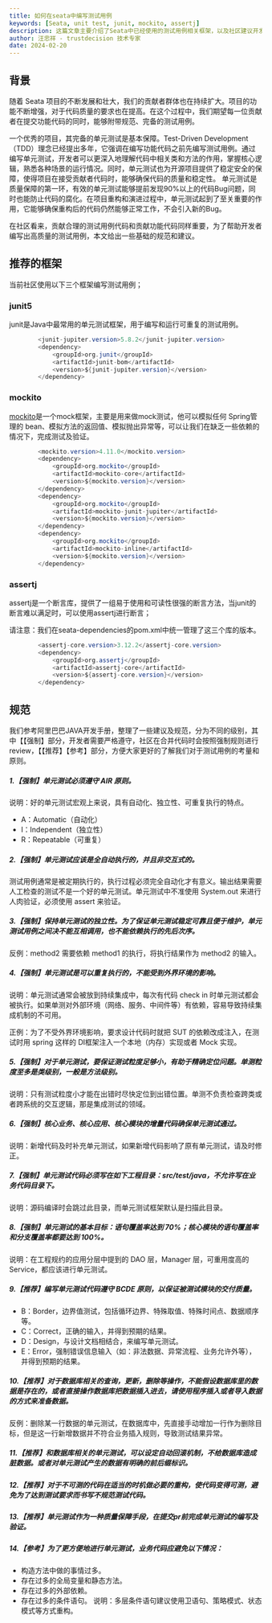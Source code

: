 ```yaml
---
title: 如何在seata中编写测试用例
keywords: [Seata, unit test, junit, mockito, assertj]
description: 这篇文章主要介绍了Seata中已经使用的测试用例相关框架，以及社区建议开发者如何更好的编写测试用例
author: 汪忠祥 - trustdecision 技术专家
date: 2024-02-20
---
```


## 背景
随着 Seata 项目的不断发展和壮大，我们的贡献者群体也在持续扩大。项目的功能不断增强，对于代码质量的要求也在提高。在这个过程中，我们期望每一位贡献者在提交功能代码的同时，能够附带规范、完备的测试用例。

一个优秀的项目，其完备的单元测试是基本保障。Test-Driven Development（TDD）理念已经提出多年，它强调在编写功能代码之前先编写测试用例。通过编写单元测试，开发者可以更深入地理解代码中相关类和方法的作用，掌握核心逻辑，熟悉各种场景的运行情况。同时，单元测试也为开源项目提供了稳定安全的保障，使得项目在接受贡献者代码时，能够确保代码的质量和稳定性。  单元测试是质量保障的第一环，有效的单元测试能够提前发现90%以上的代码Bug问题，同时也能防止代码的腐化。在项目重构和演进过程中，单元测试起到了至关重要的作用，它能够确保重构后的代码仍然能够正常工作，不会引入新的Bug。

 在社区看来，贡献合理的测试用例代码和贡献功能代码同样重要，为了帮助开发者编写出高质量的测试用例，本文给出一些基础的规范和建议。
## 推荐的框架
当前社区使用以下三个框架编写测试用例；
### junit5
junit是Java中最常用的单元测试框架，用于编写和运行可重复的测试用例。
```java
        <junit-jupiter.version>5.8.2</junit-jupiter.version>
        <dependency>
            <groupId>org.junit</groupId>
            <artifactId>junit-bom</artifactId>
            <version>${junit-jupiter.version}</version>
        </dependency>
```

### mockito
[mockito](https://javadoc.io/static/org.mockito/mockito-core/5.10.0/org/mockito/Mockito.html)是一个mock框架，主要是用来做mock测试，他可以模拟任何 Spring管理的 bean、模拟方法的返回值、模拟抛出异常等，可以让我们在缺乏一些依赖的情况下，完成测试及验证。
```java
        <mockito.version>4.11.0</mockito.version>
        <dependency>
            <groupId>org.mockito</groupId>
            <artifactId>mockito-core</artifactId>
            <version>${mockito.version}</version>
        </dependency>
        <dependency>
            <groupId>org.mockito</groupId>
            <artifactId>mockito-junit-jupiter</artifactId>
            <version>${mockito.version}</version>
        </dependency>
        <dependency>
            <groupId>org.mockito</groupId>
            <artifactId>mockito-inline</artifactId>
            <version>${mockito.version}</version>
        </dependency>
```
### assertj
assertj是一个断言库，提供了一组易于使用和可读性很强的断言方法，当junit的断言难以满足时，可以使用assertj进行断言；

请注意：我们在seata-dependencies的pom.xml中统一管理了这三个库的版本。

```java
        <assertj-core.version>3.12.2</assertj-core.version>
        <dependency>
            <groupId>org.assertj</groupId>
            <artifactId>assertj-core</artifactId>
            <version>${assertj-core.version}</version>
        </dependency>
```
## 规范
我们参考阿里巴巴JAVA开发手册，整理了一些建议及规范，分为不同的级别，其中【【强制】部分，开发者需要严格遵守，社区在合并代码时会按照强制规则进行review，【【推荐】【参考】部分，方便大家更好的了解我们对于测试用例的考量和原则。
##### 1.【强制】单元测试必须遵守 AIR 原则。

说明：好的单元测试宏观上来说，具有自动化、独立性、可重复执行的特点。
- A：Automatic（自动化）
- I：Independent（独立性）
- R：Repeatable（可重复）
##### 2.【强制】单元测试应该是全自动执行的，并且非交互式的。
测试用例通常是被定期执行的，执行过程必须完全自动化才有意义。输出结果需要人工检查的测试不是一个好的单元测试。单元测试中不准使用 System.out 来进行人肉验证，必须使用 assert 来验证。
##### 3.【强制】保持单元测试的独立性。为了保证单元测试稳定可靠且便于维护，单元测试用例之间决不能互相调用，也不能依赖执行的先后次序。
反例：method2 需要依赖 method1 的执行，将执行结果作为 method2 的输入。
##### 4.【强制】单元测试是可以重复执行的，不能受到外界环境的影响。
说明：单元测试通常会被放到持续集成中，每次有代码 check in 时单元测试都会被执行。如果单测对外部环境（网络、服务、中间件等）有依赖，容易导致持续集成机制的不可用。

正例：为了不受外界环境影响，要求设计代码时就把 SUT 的依赖改成注入，在测试时用 spring 这样的 DI框架注入一个本地（内存）实现或者 Mock 实现。
##### 5.【强制】对于单元测试，要保证测试粒度足够小，有助于精确定位问题。单测粒度至多是类级别，一般是方法级别。
说明：只有测试粒度小才能在出错时尽快定位到出错位置。单测不负责检查跨类或者跨系统的交互逻辑，那是集成测试的领域。
##### 6.【强制】核心业务、核心应用、核心模块的增量代码确保单元测试通过。
说明：新增代码及时补充单元测试，如果新增代码影响了原有单元测试，请及时修正。
##### 7.【强制】单元测试代码必须写在如下工程目录：src/test/java，不允许写在业务代码目录下。
说明：源码编译时会跳过此目录，而单元测试框架默认是扫描此目录。
##### 8.【强制】单元测试的基本目标：语句覆盖率达到 70%；核心模块的语句覆盖率和分支覆盖率都要达到 100%。
说明：在工程规约的应用分层中提到的 DAO 层，Manager 层，可重用度高的 Service，都应该进行单元测试。
##### 9.【推荐】编写单元测试代码遵守 BCDE 原则，以保证被测试模块的交付质量。
- B：Border，边界值测试，包括循环边界、特殊取值、特殊时间点、数据顺序等。
- C：Correct，正确的输入，并得到预期的结果。
- D：Design，与设计文档相结合，来编写单元测试。
- E：Error，强制错误信息输入（如：非法数据、异常流程、业务允许外等），并得到预期的结果。
##### 10.【推荐】对于数据库相关的查询，更新，删除等操作，不能假设数据库里的数据是存在的，或者直接操作数据库把数据插入进去，请使用程序插入或者导入数据的方式来准备数据。
反例：删除某一行数据的单元测试，在数据库中，先直接手动增加一行作为删除目标，但是这一行新增数据并不符合业务插入规则，导致测试结果异常。
##### 11.【推荐】和数据库相关的单元测试，可以设定自动回滚机制，不给数据库造成脏数据。或者对单元测试产生的数据有明确的前后缀标识。

##### 12.【推荐】对于不可测的代码在适当的时机做必要的重构，使代码变得可测，避免为了达到测试要求而书写不规范测试代码。

##### 13.【推荐】单元测试作为一种质量保障手段，在提交pr前完成单元测试的编写及验证。
##### 14.【参考】为了更方便地进行单元测试，业务代码应避免以下情况：
- 构造方法中做的事情过多。
- 存在过多的全局变量和静态方法。
- 存在过多的外部依赖。
- 存在过多的条件语句。
说明：多层条件语句建议使用卫语句、策略模式、状态模式等方式重构。
